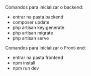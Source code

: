 Comandos para inicializar o backend:
 - entrar na pasta backend
 - composer update
 - php artisan key:generate
 - php artisan migrate
 - php artisan serve 


Comandos para inicializar o Front-end:
 - entrar na pasta frontend
 - npm install
 - npm run dev
